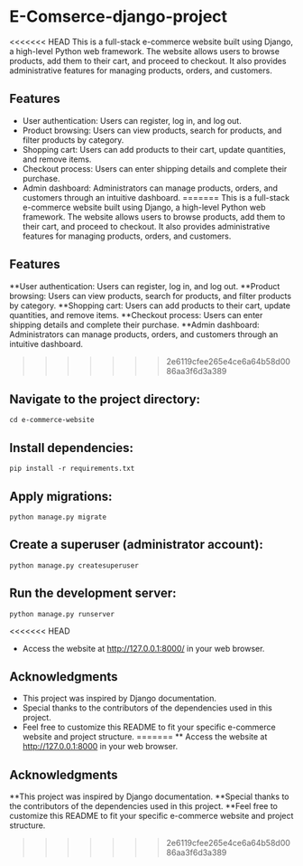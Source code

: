 # E-Comserce-django-project
<<<<<<< HEAD
This is a full-stack e-commerce website built using Django, a high-level Python web framework. 
The website allows users to browse products, add them to their cart, and proceed to checkout. 
It also provides administrative features for managing products, orders, and customers.

## Features

* User authentication: Users can register, log in, and log out.
* Product browsing: Users can view products, search for products, and filter products by category.
* Shopping cart: Users can add products to their cart, update quantities, and remove items.
* Checkout process: Users can enter shipping details and complete their purchase.
* Admin dashboard: Administrators can manage products, orders, and customers through an intuitive dashboard.
=======
This is a full-stack e-commerce website built using Django, a high-level Python web framework. The website allows users to browse products, add them to their cart, and proceed to checkout. It also provides administrative features for managing products, orders, and customers.

## Features

**User authentication: Users can register, log in, and log out.
**Product browsing: Users can view products, search for products, and filter products by category.
**Shopping cart: Users can add products to their cart, update quantities, and remove items.
**Checkout process: Users can enter shipping details and complete their purchase.
**Admin dashboard: Administrators can manage products, orders, and customers through an intuitive dashboard.
>>>>>>> 2e6119cfee265e4ce6a64b58d0086aa3f6d3a389

## Navigate to the project directory:
```
cd e-commerce-website
```
## Install dependencies:
```
pip install -r requirements.txt 
```
## Apply migrations:
```
python manage.py migrate
```
## Create a superuser (administrator account):
```
python manage.py createsuperuser
```
## Run the development server:
```
python manage.py runserver
```
<<<<<<< HEAD
* Access the website at http://127.0.0.1:8000/ in your web browser.

## Acknowledgments
* This project was inspired by Django documentation.
* Special thanks to the contributors of the dependencies used in this project.
* Feel free to customize this README to fit your specific e-commerce website and project structure.
=======
**  Access the website at http://127.0.0.1:8000 in your web browser.

## Acknowledgments
**This project was inspired by Django documentation.
**Special thanks to the contributors of the dependencies used in this project.
**Feel free to customize this README to fit your specific e-commerce website and project structure.
>>>>>>> 2e6119cfee265e4ce6a64b58d0086aa3f6d3a389

